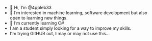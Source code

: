 - 👋 Hi, I’m @4ppleb33
- 👀 I’m interested in machine learning, software development but also open to learning new things.
- 🌱 I’m currently learning C#
- I am a student simply looking for a way to improve my skills.
- I'm trying GitHUB out, I may or may not use this...

<!---
4ppleb33/4ppleb33 is a ✨ special ✨ repository because its `README.md` (this file) appears on your GitHub profile.
You can click the Preview link to take a look at your changes.
--->
